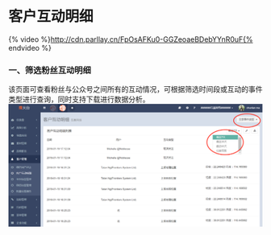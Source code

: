 # 客户互动明细

{% video %}http://cdn.parllay.cn/FpOsAFKu0-GGZeoaeBDebYYnR0uF{% endvideo %}

### 一、筛选粉丝互动明细

该页面可查看粉丝与公众号之间所有的互动情况，可根据筛选时间段或互动的事件类型进行查询，同时支持下载进行数据分析。  
![](/assets/1516357800.png)

